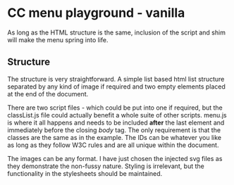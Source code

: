 # CC menu playground - vanilla

As long as the HTML structure is the same, inclusion of the script and shim will make the menu spring into life.

## Structure

The structure is very straightforward. A simple list based html list structure separated by any kind of image if required and two empty elements placed at the end of the document.

There are two script files - which could be put into one if required, but the classList.js file could actually benefit a whole suite of other scripts. menu.js is where it all happens and needs to be included **after** the last element and immediately before the closing _body_ tag.
The only requirement is that the classes are the same as in the example. The IDs can be whatever you like as long as they follow W3C rules and are all unique within the document.

The images can be any format. I have just chosen the injected svg files as they demonstrate the non-fussy nature. Styling is irrelevant, but the functionality in the stylesheets should be maintained.
